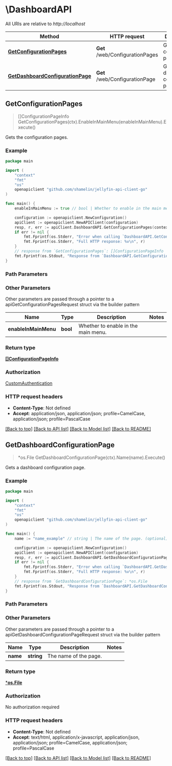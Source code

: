 # \DashboardAPI

All URIs are relative to *http://localhost*

Method | HTTP request | Description
------------- | ------------- | -------------
[**GetConfigurationPages**](DashboardAPI.md#GetConfigurationPages) | **Get** /web/ConfigurationPages | Gets the configuration pages.
[**GetDashboardConfigurationPage**](DashboardAPI.md#GetDashboardConfigurationPage) | **Get** /web/ConfigurationPage | Gets a dashboard configuration page.



## GetConfigurationPages

> []ConfigurationPageInfo GetConfigurationPages(ctx).EnableInMainMenu(enableInMainMenu).Execute()

Gets the configuration pages.

### Example

```go
package main

import (
	"context"
	"fmt"
	"os"
	openapiclient "github.com/shamelin/jellyfin-api-client-go"
)

func main() {
	enableInMainMenu := true // bool | Whether to enable in the main menu. (optional)

	configuration := openapiclient.NewConfiguration()
	apiClient := openapiclient.NewAPIClient(configuration)
	resp, r, err := apiClient.DashboardAPI.GetConfigurationPages(context.Background()).EnableInMainMenu(enableInMainMenu).Execute()
	if err != nil {
		fmt.Fprintf(os.Stderr, "Error when calling `DashboardAPI.GetConfigurationPages``: %v\n", err)
		fmt.Fprintf(os.Stderr, "Full HTTP response: %v\n", r)
	}
	// response from `GetConfigurationPages`: []ConfigurationPageInfo
	fmt.Fprintf(os.Stdout, "Response from `DashboardAPI.GetConfigurationPages`: %v\n", resp)
}
```

### Path Parameters



### Other Parameters

Other parameters are passed through a pointer to a apiGetConfigurationPagesRequest struct via the builder pattern


Name | Type | Description  | Notes
------------- | ------------- | ------------- | -------------
 **enableInMainMenu** | **bool** | Whether to enable in the main menu. | 

### Return type

[**[]ConfigurationPageInfo**](ConfigurationPageInfo.md)

### Authorization

[CustomAuthentication](../README.md#CustomAuthentication)

### HTTP request headers

- **Content-Type**: Not defined
- **Accept**: application/json, application/json; profile=CamelCase, application/json; profile=PascalCase

[[Back to top]](#) [[Back to API list]](../README.md#documentation-for-api-endpoints)
[[Back to Model list]](../README.md#documentation-for-models)
[[Back to README]](../README.md)


## GetDashboardConfigurationPage

> *os.File GetDashboardConfigurationPage(ctx).Name(name).Execute()

Gets a dashboard configuration page.

### Example

```go
package main

import (
	"context"
	"fmt"
	"os"
	openapiclient "github.com/shamelin/jellyfin-api-client-go"
)

func main() {
	name := "name_example" // string | The name of the page. (optional)

	configuration := openapiclient.NewConfiguration()
	apiClient := openapiclient.NewAPIClient(configuration)
	resp, r, err := apiClient.DashboardAPI.GetDashboardConfigurationPage(context.Background()).Name(name).Execute()
	if err != nil {
		fmt.Fprintf(os.Stderr, "Error when calling `DashboardAPI.GetDashboardConfigurationPage``: %v\n", err)
		fmt.Fprintf(os.Stderr, "Full HTTP response: %v\n", r)
	}
	// response from `GetDashboardConfigurationPage`: *os.File
	fmt.Fprintf(os.Stdout, "Response from `DashboardAPI.GetDashboardConfigurationPage`: %v\n", resp)
}
```

### Path Parameters



### Other Parameters

Other parameters are passed through a pointer to a apiGetDashboardConfigurationPageRequest struct via the builder pattern


Name | Type | Description  | Notes
------------- | ------------- | ------------- | -------------
 **name** | **string** | The name of the page. | 

### Return type

[***os.File**](*os.File.md)

### Authorization

No authorization required

### HTTP request headers

- **Content-Type**: Not defined
- **Accept**: text/html, application/x-javascript, application/json, application/json; profile=CamelCase, application/json; profile=PascalCase

[[Back to top]](#) [[Back to API list]](../README.md#documentation-for-api-endpoints)
[[Back to Model list]](../README.md#documentation-for-models)
[[Back to README]](../README.md)

